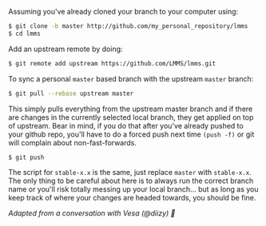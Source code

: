 Assuming you've already cloned your branch to your computer using:

```bash
$ git clone -b master http://github.com/my_personal_repository/lmms
$ cd lmms
```

Add an upstream remote by doing:

```bash
$ git remote add upstream https://github.com/LMMS/lmms.git
```

To sync a personal `master` based branch with the upstream `master` branch:

```bash
$ git pull --rebase upstream master
```

This simply pulls everything from the upstream master branch and if there
are changes in the currently selected local branch, they get applied on
top of upstream. Bear in mind, if you do that after you've already
pushed to your github repo, you'll have to do a forced push next time
`(push -f)` or git will complain about non-fast-forwards.

```bash
$ git push
```

The script for `stable-x.x` is the same, just replace `master` with
`stable-x.x`. The only thing to be careful about here is to always run the
correct branch name or you'll risk totally messing up your local branch...
but as long as you keep track of where your changes are headed towards,
you should be fine.

*Adapted from a conversation with Vesa (@diizy) :jack_o_lantern:*

